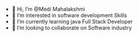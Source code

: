 - 👋 Hi, I’m @Medi Mahalakshmi 
- 👀 I’m interested in software development Skills
- 🌱 I’m currently learning java Full Stack Developer
- 💞️ I’m looking to collaborate on Software industry

<!---
Medimaha/Medimaha is a ✨ special ✨ repository because its `README.md` (this file) appears on your GitHub profile.
You can click the Preview link to take a look at your changes.
--->
